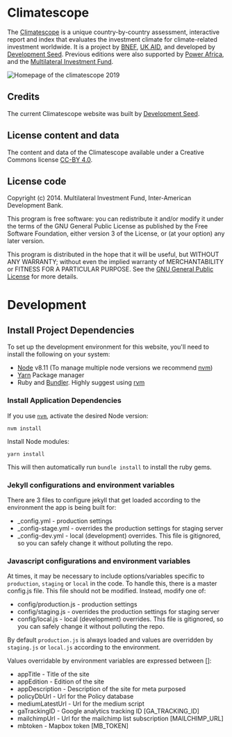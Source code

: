 # Climatescope
The [Climatescope](http://global-climatescope.org) is a unique country-by-country assessment, interactive report and index that evaluates the investment climate for climate-related investment worldwide. It is a project by [BNEF](http://www.newenergyfinance.com/), [UK AID](https://www.gov.uk/government/organisations/department-for-international-development), and developed by [Development Seed](http://developmentseed.org). Previous editions were also supported by [Power Africa](http://www.usaid.gov/powerafrica), and the [Multilateral Investment Fund](http://www.fomin.org/).

![Homepage of the climatescope 2019](https://user-images.githubusercontent.com/1090606/69560317-75e13200-0fa3-11ea-988d-86bbedfdd333.png)


## Credits
The current Climatescope website was built by [Development Seed](http://developmentseed.org).

## License content and data
The content and data of the Climatescope available under a Creative Commons license [CC-BY 4.0](http://creativecommons.org/licenses/by/4.0/).

## License code
Copyright (c) 2014. Multilateral Investment Fund, Inter-American Development Bank.

This program is free software: you can redistribute it and/or modify it under the terms of the GNU General Public License as published by the Free Software Foundation, either version 3 of the License, or (at your option) any later version.

This program is distributed in the hope that it will be useful, but WITHOUT ANY WARRANTY; without even the implied warranty of MERCHANTABILITY or FITNESS FOR A PARTICULAR PURPOSE. See the [GNU General Public License](http://www.gnu.org/licenses/gpl-3.0.txt) for more details.

# Development

## Install Project Dependencies
To set up the development environment for this website, you'll need to install the following on your system:

- [Node](http://nodejs.org/) v8.11 (To manage multiple node versions we recommend [nvm](https://github.com/creationix/nvm))
- [Yarn](https://yarnpkg.com/) Package manager
- Ruby and [Bundler](http://bundler.io/). Highly suggest using [rvm](https://rvm.io/)

### Install Application Dependencies

If you use [`nvm`](https://github.com/creationix/nvm), activate the desired Node version:
```
nvm install
```

Install Node modules:
```
yarn install
```

This will then automatically run `bundle install` to install the ruby gems.


### Jekyll configurations and environment variables

There are 3 files to configure jekyll that get loaded according to the environment the app is being built for:
- _config.yml - production settings
- _config-stage.yml - overrides the production settings for staging server
- _config-dev.yml - local (development) overrides. This file is gitignored, so you can safely change it without polluting the repo.


### Javascript configurations and environment variables

At times, it may be necessary to include options/variables specific to `production`, `staging` or `local` in the code. To handle this, there is a master config.js file. This file should not be modified.  Instead, modify one of:

- config/production.js - production settings
- config/staging.js - overrides the production settings for staging server
- config/local.js - local (development) overrides. This file is gitignored, so you can safely change it without polluting the repo.

By default `production.js` is always loaded and values are overridden by `staging.js` or `local.js` according to the environment.

Values overridable by environment variables are expressed between []:

- appTitle - Title of the site
- appEdition - Edition of the site
- appDescription - Description of the site for meta purposed
- policyDbUrl - Url for the Policy database
- mediumLatestUrl - Url for the medium script
- gaTrackingID - Google analytics tracking ID [GA_TRACKING_ID]
- mailchimpUrl - Url for the mailchimp list subscription [MAILCHIMP_URL]
- mbtoken - Mapbox token [MB_TOKEN]
